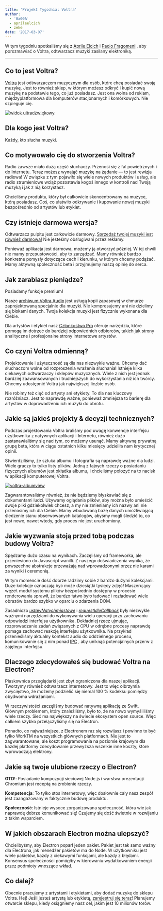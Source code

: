 ```yaml
---
title: 'Projekt Tygodnia: Voltra'
author:
  - '0x00A'
  - aprileelcich
  - zeke
date: '2017-03-07'
---
```


W tym tygodniu spotkaliśmy się z [Aprile Elcich](https://twitter.com/aprileelcich) i [Paolo Fragomeni](https://twitter.com/0x00A) , aby porozmawiać o Voltra, odtwarzacz muzyki zasilany elektroniką.

---

## Co to jest Voltra?

[Voltra](https://voltra.co/) jest odtwarzaczem muzycznym dla osób, które chcą posiadać swoją muzykę. Jest to również sklep, w którym możesz odkryć i kupić nową muzykę na podstawie tego, co już posiadasz. Jest ona wolna od reklam, międzyplatformowa dla komputerów stacjonarnych i komórkowych. Nie szpieguje cię.

[![widok ultradźwiękowy](https://cloud.githubusercontent.com/assets/2289/23670061/4db0323c-031b-11e7-81fd-128e714e911c.jpg)](https://voltra.co/)

## Dla kogo jest Voltra?

Każdy, kto słucha muzyki.

## Co motywowało cię do stworzenia Voltra?

Radio zawsze miało dużą część słuchaczy. Przenosi się z fal powietrznych i do Internetu. Teraz możesz wynająć muzykę na żądanie — to jest rewizja radiowa! W związku z tym pojawiło się wiele nowych produktów i usług, ale radio strumieniowe wciąż pozostawia kogoś innego w kontroli nad Twoją muzyką i jak z nią korzystasz.

Chcieliśmy produktu, który był całkowicie skoncentrowany na muzyce, którą posiadasz. Coś, co ułatwiło odkrywanie i kupowanie nowej muzyki bezpośrednio od artystów lub etykiet.

## Czy istnieje darmowa wersja?

Odtwarzacz pulpitu jest całkowicie darmowy. [Sprzedaż twojej muzyki jest również darmowa!](https://voltra.co/artists) Nie jesteśmy obsługiwani przez reklamy.

Ponieważ aplikacja jest darmowa, możemy ją otworzyć później. W tej chwili nie mamy przepustowości, aby to zarządzać. Mamy również bardzo konkretne pomysły dotyczące cech i kierunku, w którym chcemy podążać. Mamy aktywną społeczność beta i przyjmujemy naszą opinię do serca.

## Jak zarabiasz pieniądze?

Posiadamy funkcje premium!

Nasze [archiwum Voltra Audio](https://voltra.co/premium/) jest usługą kopii zapasowej w chmurze zaprojektowaną specjalnie dla muzyki. Nie kompresujemy ani nie dzielimy się blokami danych. Twoja kolekcja muzyki jest fizycznie wykonana dla Ciebie.

Dla artystów i etykiet nasz [Członkostwo Pro](https://voltra.co/artists/pro) oferuje narzędzia, które pomogą im dotrzeć do bardziej odpowiednich odbiorców, takich jak strony analityczne i profesjonalne strony internetowe artystów.

## Co czyni Voltra odmienną?

Projektowanie i użyteczność są dla nas niezwykle ważne. Chcemy dać słuchaczom wolne od rozproszenia wrażenia słuchania! Istnieje kilka ciekawych odtwarzaczy i sklepów muzycznych. Wiele z nich jest jednak bardziej zaawansowanych i trudniejszych do wykorzystania niż ich twórcy. Chcemy udostępnić Voltra jak największej liczbie osób.

Nie robimy też cięć od artysty ani etykiety. To dla nas kluczowy rozróżniacz. Jest to naprawdę ważne, ponieważ zmniejsza to barierę dla artystów w doprowadzeniu ich muzyki do obrotu.

## Jakie są jakieś projekty & decyzji technicznych?

Podczas projektowania Voltra braliśmy pod uwagę konwencje interfejsu użytkownika z natywnych aplikacji i Internetu, również dużo zastanawialiśmy się nad tym, co możemy usunąć. Mamy aktywną prywatną grupę beta, która w ciągu ostatnich kilku miesięcy udzieliła nam krytycznej opinii.

Stwierdziliśmy, że sztuka albumu i fotografia są naprawdę ważne dla ludzi. Wiele graczy to tylko listy plików. Jedną z fajnych rzeczy o posiadaniu fizycznych albumów jest okładka albumu, i chcieliśmy położyć na to nacisk w aplikacji komputerowej Voltra.

[![voltra-albumview](https://cloud.githubusercontent.com/assets/2289/23670056/4b0c18d4-031b-11e7-89e1-539e927a380d.jpg)](https://voltra.co/)

Zagwarantowaliśmy również, że nie będziemy błyskawiać się z dokumentami ludzi. Używamy oglądania plików, aby można było umieścić swoje pliki gdziekolwiek chcesz, a my nie zmieniamy ich nazwy ani nie przenosimy ich dla Ciebie. Mamy wbudowaną bazę danych umożliwiającą śledzenie stanu obserwowanych katalogów, abyśmy mogli śledzić to, co jest nowe, nawet wtedy, gdy proces nie jest uruchomiony.

## Jakie wyzwania stoją przed tobą podczas budowy Voltra?

Spędzamy dużo czasu na wynikach. Zaczęliśmy od frameworka, ale przeniesiono do Javascript wanilli. Z naszego doświadczenia wynika, że powszechne abstrakcje przeważają nad wprowadzonymi przez nie karami za wyniki i ceremonią.

W tym momencie dość dobrze radzimy sobie z bardzo dużymi kolekcjami. Duże kolekcje oznaczają być może dziesiątki tysięcy zdjęć! Maszerujący węzeł. moduł systemu plików bezpośrednio dostępny w procesie renderowania sprawił, że bardzo łatwo było ładować i rozładować wiele obrazów bardzo szybko w oparciu o zdarzenia DOM.

Zasadniczo *[ustawNatychmiastowe](https://developer.mozilla.org/en-US/docs/Web/API/Window/setImmediate)* i *[requestIdleCallback](https://developer.mozilla.org/en-US/docs/Web/API/Window/requestIdleCallback)* były niezwykle ważnymi narzędziami do wykonywania wielu operacji przy zachowaniu odpowiedzi interfejsu użytkownika. Dokładniej rzecz ujmując, rozprowadzanie zadań związanych z CPU w odrębne procesy naprawdę pomaga zachować reakcję interfejsu użytkownika. Na przykład przenieśliśmy aktualny kontekst audio do oddzielnego procesu, komunikowanie się z nim ponad [IPC](https://electronjs.org/docs/glossary/#ipc) , aby uniknąć potencjalnych przerw z zajętego interfejsu.

## Dlaczego zdecydowałeś się budować Voltra na Electron?

Piaskownica przeglądarki jest zbyt ograniczona dla naszej aplikacji. Tworzymy również odtwarzacz internetowy. Jest to więc olbrzymia zwycięstwo, że możemy podzielić się niemal 100 % kodeksu pomiędzy obydwoma wdrażaniami.

W rzeczywistości zaczęliśmy budować natywną aplikację ze Swift. Głównym problemem, który znaleźliśmy, było to, że na nowo wymyśliliśmy wiele rzeczy. Sieć ma największy na świecie ekosystem open source. Więc całkiem szybko przełączyliśmy się na Electron.

Ponadto, co najważniejsze, z Electronem raz się rozwijasz i powinno to być tylko WorkTM na wszystkich głównych platformach. Nie jest to zagwarantowane, ale koszt programowania na poziomie krajowym dla każdej platformy zdecydowanie przewyższa wszelkie inne koszty, które wprowadzają elektrony.

## Jakie są twoje ulubione rzeczy o Electron?

**GTD!**: Posiadanie kompozycji sieciowej Node.js i warstwa prezentacji Chromium jest receptą na zrobienie rzeczy.

**Kompetencja**: To tylko stos internetowy, więc dosłownie cały nasz zespół jest zaangażowany w faktycznie budowę produktu.

**Społeczność**: Istnieje wysoce zorganizowana społeczność, która wie jak naprawdę dobrze komunikować się! Czujemy się dość świetnie w rozwijaniu z takim wsparciem.

## W jakich obszarach Electron można ulepszyć?

Chcielibyśmy, aby Electron poparł jeden pakiet. Pakiet jest tak samo ważny dla Electrona, jak menedżer pakietów ma do Node. W użytkowniku jest wiele pakietów, każdy z ciekawymi funkcjami, ale każdy z błędami. Konsensus społeczności pomógłby w kierowaniu wydatkowaniem energii przez podmioty wnoszące wkład.

## Co dalej?

Obecnie pracujemy z artystami i etykietami, aby dodać muzykę do sklepu Voltra. Hej! Jeśli jesteś artystą lub etykietą, [zarejestruj się teraz](https://admin.voltra.co/signup)! Planujemy otwarcie sklepu, kiedy osiągniemy nasz cel, jakim jest 10 milionów torów.

